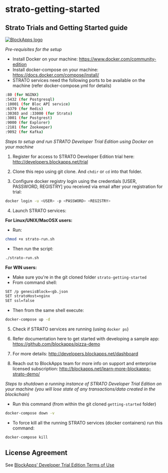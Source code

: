# strato-getting-started

Strato Trials and Getting Started guide
-----------------
[![BlockApps logo](http://blockapps.net/img/logo_cropped.png)](http://blockapps.net)

*Pre-requisites for the setup*
- Install Docker on your machine: https://www.docker.com/community-edition
- Install docker-compose on your machine: https://docs.docker.com/compose/install/
- STRATO services need the following ports to be available on the machine (refer docker-compose.yml for details)
```bash
:80 (for NGINX)
:5432 (for Postgresql)
:10001 (for Bloc API service)
:6379 (for Redis)
:30303 and :33000 (for Strato)
:3001 (for Postgrest)
:9000 (for Explorer)
:2181 (for Zookeeper)
:9092 (for Kafka)
```

*Steps to setup and run STRATO Developer Trial Edition using Docker on your machine*

1) Register for access to STRATO Developer Edition trial here: http://developers.blockapps.net/trial

2) Clone this repo using git clone. And `chdir` or `cd` into that folder.

3) Configure docker registry login using the credentials [USER, PASSWORD, REGISTRY] you received via email after your registration for trial: 
```bash
docker login -u <USER> -p <PASSWORD> <REGISTRY> 
```
4) Launch STRATO services:

**For Linux/UNIX/MacOSX users:**
- Run: 
```bash
chmod +x strato-run.sh 
```
- Then run the script: 
```bash
./strato-run.sh
```

**For WIN users:**
- Make sure you're in the git cloned folder `strato-getting-started`
- From command shell: 
```bash
SET /p genesisBlock=<gb.json
SET stratoHost=nginx
SET ssl=false
```
- Then from the same shell execute:
```bash
docker-compose up -d
```
 
5) Check if STRATO services are running (using `docker ps`)

6) Refer documentation here to get started with developing a sample app: https://github.com/blockapps/pizza-demo

7) For more details: http://developers.blockapps.net/dashboard

8) Reach out to BlockApps team for more info on support and enterprise licensed subscription: http://blockapps.net/learn-more-blockapps-strato-demo/

*Steps to shutdown a running instance of STRATO Developer Trial Edition on your machine (you will lose state of any  transactions/data created in the blockchain)*
- Run this command (from within the git cloned `getting-started` folder)
```bash
docker-compose down -v 
```
- To force kill all the running STRATO services (docker containers) run this command:
```bash
docker-compose kill
```

License Agreement
-----------------
See [BlockApps’ Developer Trial Edition Terms of Use](http://developers.blockapps.net/trial-license)
